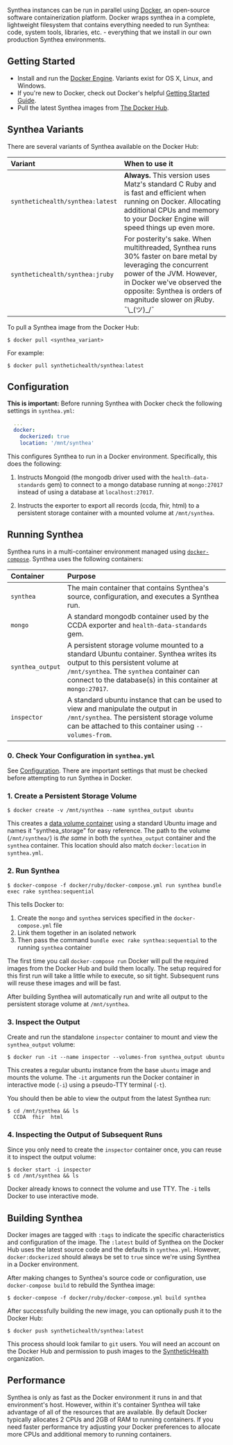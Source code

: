 Synthea instances can be run in parallel using [Docker](https://www.docker.com/), an open-source software containerization platform. Docker wraps synthea in a complete, lightweight filesystem that contains everything needed to run Synthea: code, system tools, libraries, etc. - everything that we install in our own production Synthea environments.

## Getting Started

* Install and run the [Docker Engine](https://docs.docker.com/engine/getstarted/step_one/). Variants exist for OS X, Linux, and Windows.
* If you're new to Docker, check out Docker's helpful [Getting Started Guide](https://docs.docker.com/engine/getstarted/).
* Pull the latest Synthea images from [The Docker Hub](https://hub.docker.com/r/synthetichealth/synthea/).

## Synthea Variants

There are several variants of Synthea available on the Docker Hub:

| Variant | When to use it |
|:--------|:---------------|
| `synthetichealth/synthea:latest` | **Always.** This version uses Matz's standard C Ruby and is fast and efficient when running on Docker. Allocating additional CPUs and memory to your Docker Engine will speed things up even more. |
| `synthetichealth/synthea:jruby` | For posterity's sake. When multithreaded, Synthea runs 30% faster on bare metal by leveraging the concurrent power of the JVM. However, in Docker we've observed the opposite: Synthea is orders of magnitude slower on jRuby. ¯\\\_(ツ)\_/¯ |

To pull a Synthea image from the Docker Hub:

```
$ docker pull <synthea_variant>
```

For example:

```
$ docker pull synthetichealth/synthea:latest
```

## Configuration

**This is important:** Before running Synthea with Docker check the following settings in `synthea.yml`:

```yml
  ...
  docker:
    dockerized: true
    location: '/mnt/synthea'
```

This configures Synthea to run in a Docker environment. Specifically, this does the following:

1. Instructs Mongoid (the mongodb driver used with the `health-data-standards` gem) to connect to a mongo database running at `mongo:27017` instead of using a database at `localhost:27017`.

2. Instructs the exporter to export all records (ccda, fhir, html) to a persistent storage container with a mounted volume at `/mnt/synthea`.

## Running Synthea

Synthea runs in a multi-container environment managed using [`docker-compose`](https://docs.docker.com/compose/reference/overview/). Synthea uses the following containers:

| Container | Purpose |
|:----------|:--------|
| `synthea` | The main container that contains Synthea's source, configuration, and executes a Synthea run. |
| `mongo` | A standard mongodb container used by the CCDA exporter and `health-data-standards` gem. |
| `synthea_output` | A persistent storage volume mounted to a standard Ubuntu container. Synthea writes its output to this persistent volume at `/mnt/synthea`. The `synthea` container can connect to the database(s) in this container at `mongo:27017`. |
| `inspector` | A standard ubuntu instance that can be used to view and manipulate the output in `/mnt/synthea`. The persistent storage volume can be attached to this container using `--volumes-from`. |

### 0. Check Your Configuration in `synthea.yml`

See [Configuration](#configuration). There are important settings that must be checked before attempting to run Synthea in Docker.

### 1. Create a Persistent Storage Volume

```
$ docker create -v /mnt/synthea --name synthea_output ubuntu 
```

This creates a [data volume container](https://docs.docker.com/engine/tutorials/dockervolumes/#/creating-and-mounting-a-data-volume-container) using a standard Ubuntu image and names it "synthea_storage" for easy reference. The path to the volume (`/mnt/synthea/`) is _the same_ in both the `synthea_output` container and the `synthea` container. This location should also match `docker:location` in `synthea.yml`.

### 2. Run Synthea

```
$ docker-compose -f docker/ruby/docker-compose.yml run synthea bundle exec rake synthea:sequential
```

This tells Docker to:

1. Create the `mongo` and `synthea` services specified in the `docker-compose.yml` file
2. Link them together in an isolated network
3. Then pass the command `bundle exec rake synthea:sequential` to the running `synthea` container

The first time you call `docker-compose run` Docker will pull the required images from the Docker Hub and build them locally. The setup required for this first run will take a little while to execute, so sit tight. Subsequent runs will reuse these images and will be fast.

After building Synthea will automatically run and write all output to the persistent storage volume at `/mnt/synthea`.

### 3. Inspect the Output

Create and run the standalone `inspector` container to mount and view the `synthea_output` volume:

```
$ docker run -it --name inspector --volumes-from synthea_output ubuntu
```

This creates a regular ubuntu instance from the base `ubuntu` image and mounts the volume. The `-it` arguments run the Docker container in interactive mode (`-i`) using a pseudo-TTY terminal (`-t`).

You should then be able to view the output from the latest Synthea run:

```
$ cd /mnt/synthea && ls
  CCDA  fhir  html
```

### 4. Inspecting the Output of Subsequent Runs

Since you only need to create the `inspector` container once, you can reuse it to inspect the output volume:

```
$ docker start -i inspector
$ cd /mnt/synthea && ls
```

Docker already knows to connect the volume and use TTY. The `-i` tells Docker to use interactive mode.

## Building Synthea

Docker images are tagged with `:tags` to indicate the specific characteristics and configuration of the image. The `:latest` build of Synthea on the Docker Hub uses the latest source code and the defaults in `synthea.yml`. However, `docker:dockerized` should always be set to `true` since we're using Synthea in a Docker environment.

After making changes to Synthea's source code or configuration, use `docker-compose build` to rebuild the Synthea image:

```
$ docker-compose -f docker/ruby/docker-compose.yml build synthea
```

After successfully building the new image, you can optionally push it to the Docker Hub:

```
$ docker push synthetichealth/synthea:latest
```
This process should look familar to `git` users. You will need an account on the Docker Hub and permission to push images to the [SyntheticHealth](https://hub.docker.com/u/synthetichealth/) organization.

## Performance

Synthea is only as fast as the Docker environment it runs in and that environment's host. However, within it's container Synthea will take advantage of all of the resources that are available. By default Docker typically allocates 2 CPUs and 2GB of RAM to running containers. If you need faster performance try adjusting your Docker preferences to allocate more CPUs and additional memory to running containers.







